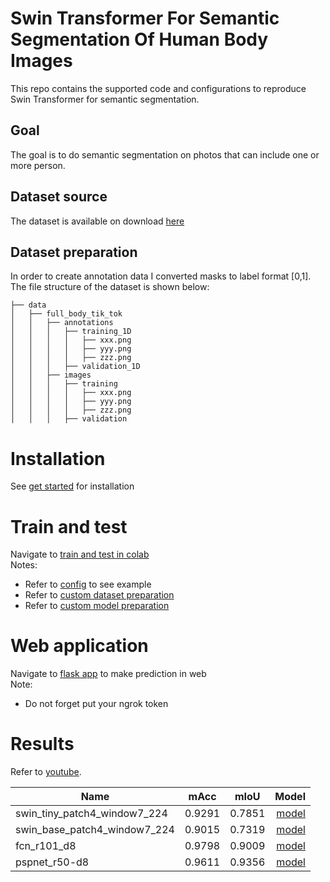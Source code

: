 # Swin Transformer For Semantic Segmentation Of Human Body Images
This repo contains the supported code and configurations to reproduce Swin Transformer for semantic segmentation.
## Goal
The goal is to do semantic segmentation on photos that can include one or more person. 
## Dataset source
The dataset is available on download [here](https://www.kaggle.com/datasets/tapakah68/segmentation-full-body-tiktok-dancing-dataset)
## Dataset preparation
In order to create annotation data I converted masks to label format [0,1].  
The file structure of the dataset is shown below:
```none
├── data
│   ├── full_body_tik_tok
│   │   ├── annotations
│   │   │   ├── training_1D
│   │   │   │   ├── xxx.png
│   │   │   │   ├── yyy.png
│   │   │   │   ├── zzz.png
│   │   │   ├── validation_1D
│   │   ├── images
│   │   │   ├── training
│   │   │   │   ├── xxx.png
│   │   │   │   ├── yyy.png
│   │   │   │   ├── zzz.png
│   │   │   ├── validation

```

# Installation
See <a href="https://github.com/Slava-git/mmsegmentation_swin/blob/master/docs/en/get_started.md"> get started</a> for installation

# Train and test
Navigate to <a href="https://github.com/Slava-git/mmsegmentation_swin/blob/master/Swin_Segmentation.ipynb"> train and test in colab</a>  
Notes:
* Refer to <a href="https://github.com/Slava-git/mmsegmentation_swin/blob/master/docs/en/tutorials/config.md"> config</a> to see example  
* Refer to <a href="https://github.com/Slava-git/mmsegmentation_swin/blob/master/docs/en/tutorials/customize_datasets.md"> custom dataset preparation</a>  
* Refer to <a href="https://github.com/Slava-git/mmsegmentation_swin/blob/master/docs/en/tutorials/customize_models.md"> custom model preparation</a>

# Web application
Navigate to <a href="https://github.com/Slava-git/mmsegmentation_swin/blob/master/Flask_app.ipynb"> flask app</a> to make prediction in web  
Note:
* Do not forget put your ngrok token

# Results
Refer to [youtube](https://youtu.be/XwDpAf7UP_4).

| Name                           | mAcc          |mIoU           | Model                                                                                        |
| -------------                  |:-------------:|:-------------:| -----:                                                                                       |
| swin_tiny_patch4_window7_224   | 0.9291        | 0.7851        | [model](https://drive.google.com/file/d/1-Qn7ksEGIn9nDqjWNRIu36U36MLPMjaE/view?usp=sharing)  |
| swin_base_patch4_window7_224   | 0.9015        | 0.7319        | [model](https://drive.google.com/file/d/1-D-lRnTU1X9QvlgDDwXZXYWlz3z4ipBZ/view?usp=sharing)  |
| fcn_r101_d8                    | 0.9798        | 0.9009        | [model](https://drive.google.com/file/d/1-UNojbH90Er29AfRZ9nkwCmA_x3gZPIo/view?usp=sharing)  |
| pspnet_r50-d8                  | 0.9611        | 0.9356        | [model](https://drive.google.com/file/d/1-FDtI81kBM3uEoSLFWr4LzgwQuWZTUuB/view?usp=sharing)  |
